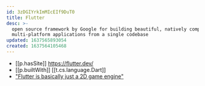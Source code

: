 ```yaml
---
id: 3zDGIYrkImMIcEIf9DuT0
title: Flutter
desc: >-
  open source framework by Google for building beautiful, natively compiled,
  multi-platform applications from a single codebase
updated: 1637565893054
created: 1637564105468
---
```



- [[p.hasSite]] https://flutter.dev/
- [[p.builtWith]] [[t.cs.language.Dart]]
- ["Flutter is basically just a 2D game engine"](https://medium.com/codex/stop-trying-to-make-flutter-web-happen-its-not-going-to-happen-a29f805df504)
